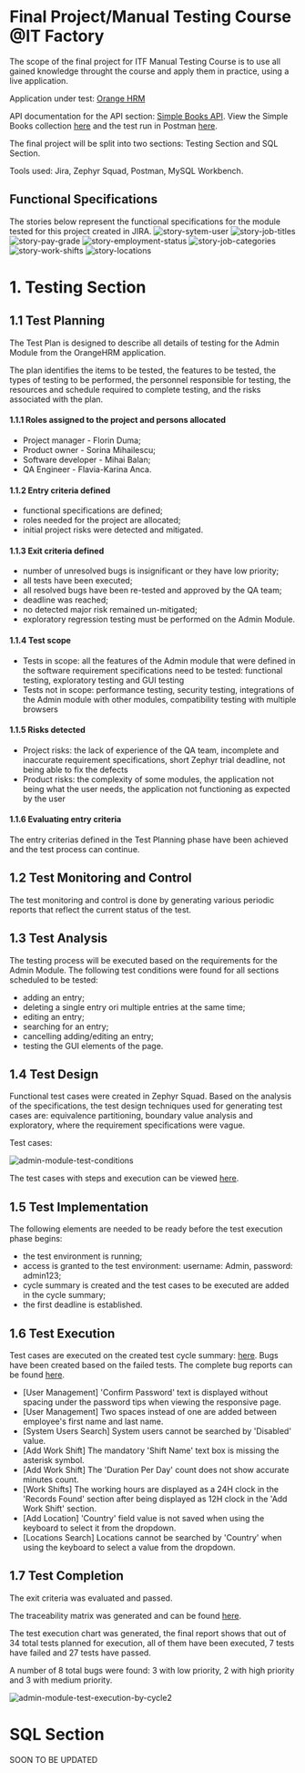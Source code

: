 # Final Project/Manual Testing Course @IT Factory

The scope of the final project for ITF Manual Testing Course is to use all gained knowledge throught the course and apply them in practice, using a live application.

Application under test: [Orange HRM](https://opensource-demo.orangehrmlive.com/web/index.php/auth/login)

API documentation for the API section: [Simple Books API](https://github.com/vdespa/introduction-to-postman-course/blob/main/simple-books-api.md). View the Simple Books collection [here](Simple-Books.postman_collection.json) and the test run in Postman [here](Simple-Books.postman_test_run.json).

The final project will be split into two sections: Testing Section and SQL Section.

Tools used: Jira, Zephyr Squad, Postman, MySQL Workbench.

## Functional Specifications

The stories below represent the functional specifications for the module tested for this project created in JIRA.
![story-sytem-user](https://github.com/Flavia-Karina-Anca/Final-Project-Manual-Testing-ITF/assets/126013931/2b38b29c-edf2-47da-97af-25de4746435b "User Management")
![story-job-titles](https://github.com/Flavia-Karina-Anca/Final-Project-Manual-Testing-ITF/assets/126013931/e6de112b-ac18-4d4f-83ea-5744cad65a50 "Job Titles")
![story-pay-grade](https://github.com/Flavia-Karina-Anca/Final-Project-Manual-Testing-ITF/assets/126013931/cc6e5ace-319f-4845-b316-fe3331505420 "Pay Grade")
![story-employment-status](https://github.com/Flavia-Karina-Anca/Final-Project-Manual-Testing-ITF/assets/126013931/e0fd3007-0b2a-40a5-9a93-370f3c0fc7d6 "Employment Status")
![story-job-categories](https://github.com/Flavia-Karina-Anca/Final-Project-Manual-Testing-ITF/assets/126013931/a8e23ce6-dda5-4da1-a003-20db2a8f49e9 "Job Categories")
![story-work-shifts](https://github.com/Flavia-Karina-Anca/Final-Project-Manual-Testing-ITF/assets/126013931/6c9fe238-fb2b-4c89-a28b-1ba07d70d1f5 "Work Shifts")
![story-locations](https://github.com/Flavia-Karina-Anca/Final-Project-Manual-Testing-ITF/assets/126013931/8992029d-5582-4e5b-8cb8-6b208a391431 "Locations")

# 1. Testing Section

## 1.1 Test Planning

The Test Plan is designed to describe all details of testing for the Admin Module from the OrangeHRM application.

The plan identifies the items to be tested, the features to be tested, the types of testing to be performed, the personnel responsible for testing, the resources and schedule required to complete testing, and the risks associated with the plan.

#### 1.1.1 Roles assigned to the project and persons allocated
- Project manager - Florin Duma;
- Product owner - Sorina Mihailescu;
- Software developer - Mihai Balan;
- QA Engineer - Flavia-Karina Anca.

#### 1.1.2 Entry criteria defined
- functional specifications are defined;
- roles needed for the project are allocated;
- initial project risks were detected and mitigated.

#### 1.1.3 Exit criteria defined
- number of unresolved bugs is insignificant or they have low priority;
- all tests have been executed;
- all resolved bugs have been re-tested and approved by the QA team;
- deadline was reached;
- no detected major risk remained un-mitigated;
- exploratory regression testing must be performed on the Admin Module.

#### 1.1.4 Test scope
- Tests in scope: all the features of the Admin module that were defined in the software requirement specifications need to be tested: functional testing, exploratory testing and GUI testing
- Tests not in scope: performance testing, security testing, integrations of the Admin module with other modules, compatibility testing with multiple browsers

#### 1.1.5 Risks detected
- Project risks: the lack of experience of the QA team, incomplete and inaccurate requirement specifications, short Zephyr trial deadline, not being able to fix the defects
- Product risks: the complexity of some modules, the application not being what the user needs, the application not functioning as expected by the user

#### 1.1.6 Evaluating entry criteria
The entry criterias defined in the Test Planning phase have been achieved and the test process can continue.

## 1.2 Test Monitoring and Control
The test monitoring and control is done by generating various periodic reports that reflect the current status of the test.

## 1.3 Test Analysis
The testing process will be executed based on the requirements for the Admin Module. The following test conditions were found for all sections scheduled to be tested:
- adding an entry;
- deleting a single entry ori multiple entries at the same time;
- editing an entry;
- searching for an entry;
- cancelling adding/editing an entry;
- testing the GUI elements of the page.

## 1.4 Test Design
Functional test cases were created in Zephyr Squad. Based on the analysis of the specifications, the test design techniques used for generating test cases are: equivalence partitioning, boundary value analysis and exploratory, where the requirement specifications were vague.

Test cases:

![admin-module-test-conditions](https://github.com/Flavia-Karina-Anca/Final-Project-Manual-Testing-ITF/assets/126013931/d6e85a48-2af2-4ab7-8cde-674378f3c052)

The test cases with steps and execution can be viewed [here](admin-module-test-case-execution.pdf).

## 1.5 Test Implementation
The following elements are needed to be ready before the test execution phase begins:
- the test environment is running;
- access is granted to the test environment: username: Admin, password: admin123;
- cycle summary is created and the test cases to be executed are added in the cycle summary;
- the first deadline is established.

## 1.6 Test Execution
Test cases are executed on the created test cycle summary: [here](admin-module-test-case-execution.pdf).
Bugs have been created based on the failed tests. The complete bug reports can be found [here](admin-module-bugs.pdf).
  - [User Management] 'Confirm Password' text is displayed without spacing under the password tips when viewing the responsive page.
  - [User Management] Two spaces instead of one are added between employee's first name and last name.
  - [System Users Search] System users cannot be searched by 'Disabled' value.
  - [Add Work Shift] The mandatory 'Shift Name' text box is missing the asterisk symbol.
  - [Add Work Shift] The 'Duration Per Day' count does not show accurate minutes count.
  - [Work Shifts] The working hours are displayed as a 24H clock in the 'Records Found' section after being displayed as 12H clock in the 'Add Work Shift' section.
  - [Add Location] 'Country' field value is not saved when using the keyboard to select it from the dropdown.
  - [Locations Search] Locations cannot be searched by 'Country' when using the keyboard to select a value from the dropdown.

## 1.7 Test Completion
The exit criteria was evaluated and passed.

The traceability matrix was generated and can be found [here](admin-module-traceability-matrix.xlsx).

The test execution chart was generated, the final report shows that out of 34 total tests planned for execution, all of them have been executed, 7 tests have failed and 27 tests have passed.

A number of 8 total bugs were found: 3 with low priority, 2 with high priority and 3 with medium priority.

![admin-module-test-execution-by-cycle2](https://github.com/Flavia-Karina-Anca/Final-Project-Manual-Testing-ITF/assets/126013931/3deb9499-31a6-49f6-8482-fcee4b5dffeb "Test execution by cycle for Admin Module")

# SQL Section
SOON TO BE UPDATED
